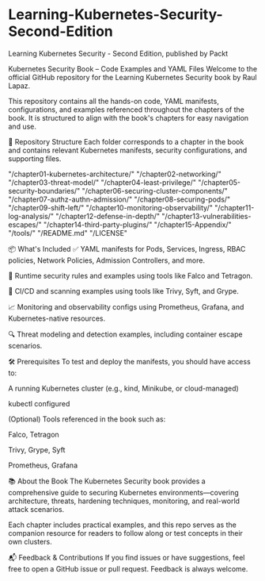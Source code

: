 # Learning-Kubernetes-Security-Second-Edition
Learning Kubernetes Security - Second Edition, published by Packt


Kubernetes Security Book – Code Examples and YAML Files
Welcome to the official GitHub repository for the Learning Kubernetes Security book by Raul Lapaz.

This repository contains all the hands-on code, YAML manifests, configurations, and examples referenced throughout the chapters of the book. It is structured to align with the book's chapters for easy navigation and use.

📂 Repository Structure
Each folder corresponds to a chapter in the book and contains relevant Kubernetes manifests, security configurations, and supporting files.


"/chapter01-kubernetes-architecture/"
"/chapter02-networking/"
"/chapter03-threat-model/"
"/chapter04-least-privilege/"
"/chapter05-security-boundaries/"
"/chapter06-securing-cluster-components/"
"/chapter07-authz-authn-admission/"
"/chapter08-securing-pods/"
"/chapter09-shift-left/"
"/chapter10-monitoring-observability/"
"/chapter11-log-analysis/"
"/chapter12-defense-in-depth/"
"/chapter13-vulnerabilities-escapes/"
"/chapter14-third-party-plugins/"
"/chapter15-Appendix/"
"/tools/"
"/README.md"
"/LICENSE"


📦 What's Included
✅ YAML manifests for Pods, Services, Ingress, RBAC policies, Network Policies, Admission Controllers, and more.

🔐 Runtime security rules and examples using tools like Falco and Tetragon.

🧪 CI/CD and scanning examples using tools like Trivy, Syft, and Grype.

📈 Monitoring and observability configs using Prometheus, Grafana, and Kubernetes-native resources.

🔍 Threat modeling and detection examples, including container escape scenarios.

🛠️ Prerequisites
To test and deploy the manifests, you should have access to:

A running Kubernetes cluster (e.g., kind, Minikube, or cloud-managed)

kubectl configured

(Optional) Tools referenced in the book such as:

Falco, Tetragon

Trivy, Grype, Syft

Prometheus, Grafana

📚 About the Book
The Kubernetes Security book provides a comprehensive guide to securing Kubernetes environments—covering architecture, threats, hardening techniques, monitoring, and real-world attack scenarios.

Each chapter includes practical examples, and this repo serves as the companion resource for readers to follow along or test concepts in their own clusters.

📬 Feedback & Contributions
If you find issues or have suggestions, feel free to open a GitHub issue or pull request. Feedback is always welcome.